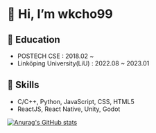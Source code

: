 
# 👋 Hi, I’m wkcho99
## 🌱 Education
* POSTECH CSE : 2018.02 ~
* Linköping University(LiU) : 2022.08 ~ 2023.01
## 👀 Skills
* C/C++, Python, JavaScript, CSS, HTML5  
* ReactJS, React Native, Unity, Godot

<!---
wkcho99/wkcho99 is a ✨ special ✨ repository because its `README.md` (this file) appears on your GitHub profile.
You can click the Preview link to take a look at your changes.
--->
[![Anurag's GitHub stats](https://github-readme-stats.vercel.app/api?username=wkcho99)](https://github.com/anuraghazra/github-readme-stats)
